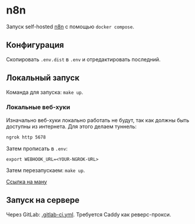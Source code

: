 # n8n

Запуск self-hosted [n8n](https://n8n.io/) с помощью `docker compose`.

## Конфигурация

Скопировать `.env.dist` в `.env` и отредактировать последний.

## Локальный запуск

Команда для запуска: `make up`.

### Локальные веб-хуки

Изначально веб-хуки локально работать не будут, так как должны быть доступны из интернета. Для этого делаем туннель:

```bash
ngrok http 5678
```

Затем прописать в `.env`:

```
export WEBHOOK_URL=<YOUR-NGROK-URL>
```

Затем перезапускаем: `make up`.

[Ссылка на ману](https://docs.n8n.io/integrations/builtin/credentials/getresponse/#configure-oauth2-credentials-for-a-local-environment)

## Запуск на сервере

Через GitLab: [.gitlab-ci.yml](.gitlab-ci.yml). Требуется Caddy как реверс-прокси.
